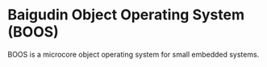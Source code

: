 # Baigudin Object Operating System (BOOS)

BOOS is a microcore object operating system for small embedded systems.
